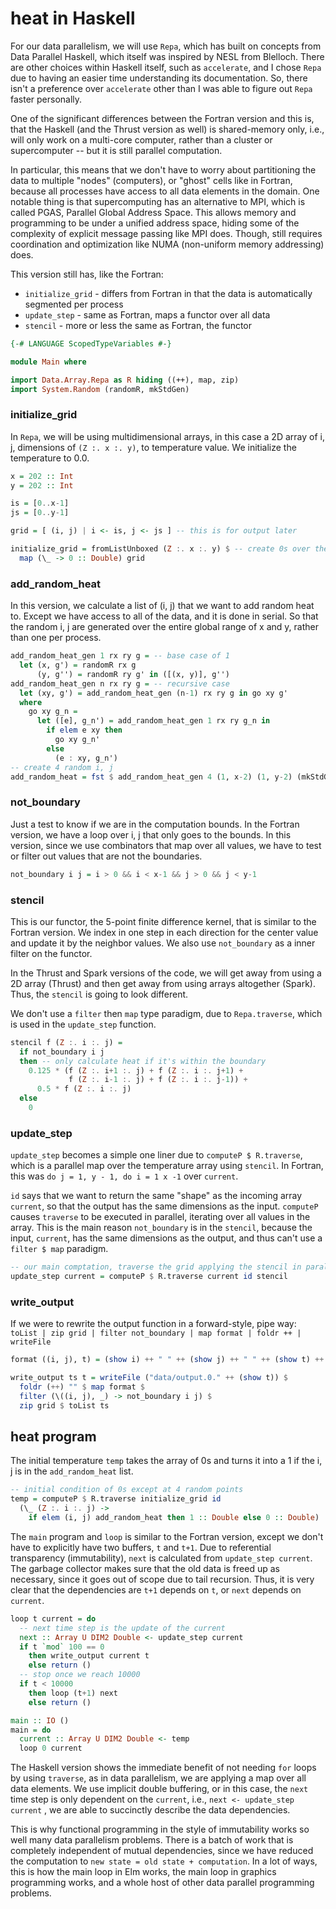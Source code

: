# heat in Haskell #

For our data parallelism, we will use `Repa`, which has built on concepts
from Data Parallel Haskell, which itself was inspired by NESL from Blelloch.
There are other choices within Haskell itself, such as `accelerate`, and
I chose `Repa` due to having an easier time understanding its documentation. 
So, there isn't a preference over `accelerate` other than I was able to figure
out `Repa` faster personally.

One of the significant differences between the Fortran version and this
is, that the Haskell (and the Thrust version as well) is shared-memory only, 
i.e., will only work on a multi-core computer, rather than a cluster 
or supercomputer -- but it is still parallel computation.

In particular, this means that we don't have to worry about partitioning the 
data to multiple "nodes" (computers), or "ghost" cells like in Fortran, because 
all processes have access to all data elements in the domain. One notable
thing is that supercomputing has an alternative to MPI, which is called PGAS,
Parallel Global Address Space. This allows memory and programming to be 
under a unified address space, hiding some of the complexity of explicit 
message passing like MPI does. Though, still requires coordination and
optimization like NUMA (non-uniform memory addressing) does.

This version still has, like the Fortran:

- `initialize_grid` - differs from Fortran in that the data is automatically
                      segmented per process
- `update_step` - same as Fortran, maps a functor over all data
- `stencil` - more or less the same as Fortran, the functor

```haskell
{-# LANGUAGE ScopedTypeVariables #-}

module Main where

import Data.Array.Repa as R hiding ((++), map, zip)
import System.Random (randomR, mkStdGen)
```

### initialize_grid ###

In `Repa`, we will be using multidimensional arrays, in this case a
2D array of i, j, dimensions of  `(Z :. x :. y)`, to temperature value. We 
initialize the temperature to 0.0.

```haskell
x = 202 :: Int
y = 202 :: Int

is = [0..x-1]
js = [0..y-1]

grid = [ (i, j) | i <- is, j <- js ] -- this is for output later

initialize_grid = fromListUnboxed (Z :. x :. y) $ -- create 0s over the grid
  map (\_ -> 0 :: Double) grid
```

### add_random_heat ###

In this version, we calculate a list of (i, j) that we want to add
random heat to. Except we have access to all of the data, and it is 
done in serial. So that the random i, j are generated over the entire 
global range of x and y, rather than one per process.

```haskell
add_random_heat_gen 1 rx ry g = -- base case of 1
  let (x, g') = randomR rx g
      (y, g'') = randomR ry g' in ([(x, y)], g'')
add_random_heat_gen n rx ry g = -- recursive case
  let (xy, g') = add_random_heat_gen (n-1) rx ry g in go xy g'
  where 
    go xy g_n = 
      let ([e], g_n') = add_random_heat_gen 1 rx ry g_n in
        if elem e xy then
          go xy g_n' 
        else
          (e : xy, g_n')
-- create 4 random i, j
add_random_heat = fst $ add_random_heat_gen 4 (1, x-2) (1, y-2) (mkStdGen 42)
```

### not_boundary ###

Just a test to know if we are in the computation bounds. In the Fortran
version, we have a loop over i, j that only goes to the bounds. In
this version, since we use combinators that map over all values, we
have to test or filter out values that are not the boundaries.

```haskell
not_boundary i j = i > 0 && i < x-1 && j > 0 && j < y-1
```

### stencil ###

This is our functor, the 5-point finite difference kernel, that
is similar to the Fortran version. We index in one step in each direction
for the center value and update it by the neighbor values. We
also use `not_boundary` as a inner filter on the functor.

In the Thrust and Spark versions of the code, we will get away from
using a 2D array (Thrust) and then get away from using arrays altogether
(Spark). Thus, the `stencil` is going to look different.

We don't use a `filter` then `map` type paradigm, due to `Repa.traverse`,
which is used in the `update_step` function.

```haskell
stencil f (Z :. i :. j) = 
  if not_boundary i j
  then -- only calculate heat if it's within the boundary 
    0.125 * (f (Z :. i+1 :. j) + f (Z :. i :. j+1) + 
             f (Z :. i-1 :. j) + f (Z :. i :. j-1)) + 
      0.5 * f (Z :. i :. j)
  else 
    0
```

### update_step ###

`update_step` becomes a simple one liner due to `computeP $ R.traverse`,
which is a parallel map over the temperature array using `stencil`.
In Fortran, this was `do j = 1, y - 1, do i = 1 x -1` over `current`.

`id` says that we want to return the same "shape" as the incoming
array `current`, so that the output has the same dimensions as the input.
`computeP` causes `traverse` to be executed in parallel, iterating over all
values in the array. This is the main reason `not_boundary` is in the 
`stencil`, because the input, `current`, has the same dimensions as the output,
and thus can't use a `filter $ map` paradigm.

```haskell
-- our main comptation, traverse the grid applying the stencil in parallel
update_step current = computeP $ R.traverse current id stencil
```

### write_output ###

If we were to rewrite the output function in a forward-style, pipe way:
`toList | zip grid | filter not_boundary | map format | foldr ++ | writeFile`

```haskell
format ((i, j), t) = (show i) ++ " " ++ (show j) ++ " " ++ (show t) ++ "\n"

write_output ts t = writeFile ("data/output.0." ++ (show t)) $ 
  foldr (++) "" $ map format $ 
  filter (\((i, j), _) -> not_boundary i j) $
  zip grid $ toList ts
```

## heat program ##

The initial temperature `temp` takes the array of 0s and turns it into
a 1 if the i, j is in the `add_random_heat` list.

```haskell
-- initial condition of 0s except at 4 random points
temp = computeP $ R.traverse initialize_grid id 
  (\_ (Z :. i :. j) -> 
    if elem (i, j) add_random_heat then 1 :: Double else 0 :: Double)
```

The `main` program and `loop` is similar to the Fortran version, except
we don't have to explicitly have two buffers, `t` and `t+1`. Due to referential
transparency (immutability), `next` is calculated from `update_step current`.
The garbage collector makes sure that the old data is freed up as
necessary, since it goes out of scope due to tail recursion. Thus,
it is very clear that the dependencies are `t+1` depends on `t`, or
`next` depends on `current`.

```haskell
loop t current = do
  -- next time step is the update of the current
  next :: Array U DIM2 Double <- update_step current
  if t `mod` 100 == 0
    then write_output current t
    else return ()
  -- stop once we reach 10000
  if t < 10000
    then loop (t+1) next
    else return ()

main :: IO ()
main = do
  current :: Array U DIM2 Double <- temp
  loop 0 current
```

The Haskell version shows the immediate benefit of not needing `for` loops
by using `traverse`, as in data parallelism, we are applying a map over
all data elements. We use implicit double buffering, or in this case, the
`next` time step is only dependent on the `current`, i.e., 
`next <- update_step current` , we are able to succinctly describe the 
data dependencies.

This is why functional programming in the style of immutability works 
so well many data parallelism problems. There is a batch of work 
that is completely independent of mutual dependencies, since we have
reduced the computation to `new state = old state + computation`. In a lot
of ways, this is how the main loop in Elm works, the main loop in graphics
programming works, and a whole host of other data parallel programming 
problems.

